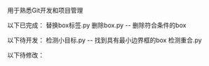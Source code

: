 用于熟悉Git开发和项目管理

以下已完成：
替换box标签.py
删除box.py      -- 删除符合条件的box

以下待开发：
检测小目标.py     -- 找到具有最小边界框的box
检测重合.py

以下待修改：
